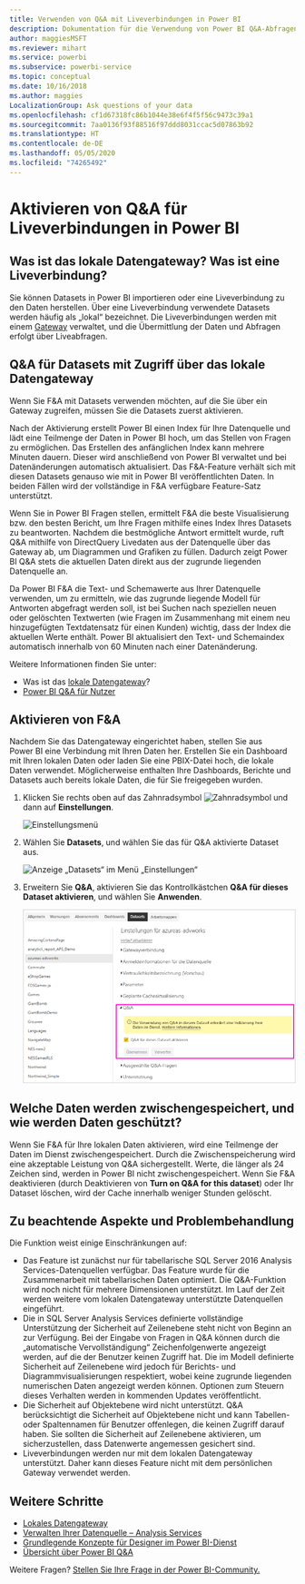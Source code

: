 ```yaml
---
title: Verwenden von Q&A mit Liveverbindungen in Power BI
description: Dokumentation für die Verwendung von Power BI Q&A-Abfragen in natürlicher Sprache mit Liveverbindungen mit Analysis Services-Daten und dem lokalen Datengateway.
author: maggiesMSFT
ms.reviewer: mihart
ms.service: powerbi
ms.subservice: powerbi-service
ms.topic: conceptual
ms.date: 10/16/2018
ms.author: maggies
LocalizationGroup: Ask questions of your data
ms.openlocfilehash: cf1d67318fc86b1044e38e6f4f5f56c9473c39a1
ms.sourcegitcommit: 7aa0136f93f88516f97ddd8031ccac5d07863b92
ms.translationtype: HT
ms.contentlocale: de-DE
ms.lasthandoff: 05/05/2020
ms.locfileid: "74265492"
---
```

# <a name="enable-qa-for-live-connections-in-power-bi"></a>Aktivieren von Q&A für Liveverbindungen in Power BI
## <a name="what-is-the-on-premises-data-gateway--what-is-a-live-connection"></a>Was ist das lokale Datengateway?  Was ist eine Liveverbindung?
Sie können Datasets in Power BI importieren oder eine Liveverbindung zu den Daten herstellen. Über eine Liveverbindung verwendete Datasets werden häufig als „lokal“ bezeichnet. Die Liveverbindungen werden mit einem [Gateway](service-gateway-onprem.md) verwaltet, und die Übermittlung der Daten und Abfragen erfolgt über Liveabfragen.

## <a name="qa-for-on-premises-data-gateway-datasets"></a>Q&A für Datasets mit Zugriff über das lokale Datengateway
Wenn Sie F&A mit Datasets verwenden möchten, auf die Sie über ein Gateway zugreifen, müssen Sie die Datasets zuerst aktivieren.

Nach der Aktivierung erstellt Power BI einen Index für Ihre Datenquelle und lädt eine Teilmenge der Daten in Power BI hoch, um das Stellen von Fragen zu ermöglichen. Das Erstellen des anfänglichen Index kann mehrere Minuten dauern. Dieser wird anschließend von Power BI verwaltet und bei Datenänderungen automatisch aktualisiert. Das F&A-Feature verhält sich mit diesen Datasets genauso wie mit in Power BI veröffentlichten Daten. In beiden Fällen wird der vollständige in F&A verfügbare Feature-Satz unterstützt.

Wenn Sie in Power BI Fragen stellen, ermittelt F&A die beste Visualisierung bzw. den besten Bericht, um Ihre Fragen mithilfe eines Index Ihres Datasets zu beantworten. Nachdem die bestmögliche Antwort ermittelt wurde, ruft Q&A mithilfe von DirectQuery Livedaten aus der Datenquelle über das Gateway ab, um Diagrammen und Grafiken zu füllen. Dadurch zeigt Power BI Q&A stets die aktuellen Daten direkt aus der zugrunde liegenden Datenquelle an.

Da Power BI F&A die Text- und Schemawerte aus Ihrer Datenquelle verwenden, um zu ermitteln, wie das zugrunde liegende Modell für Antworten abgefragt werden soll, ist bei Suchen nach speziellen neuen oder gelöschten Textwerten (wie Fragen im Zusammenhang mit einem neu hinzugefügten Textdatensatz für einen Kunden) wichtig, dass der Index die aktuellen Werte enthält. Power BI aktualisiert den Text- und Schemaindex automatisch innerhalb von 60 Minuten nach einer Datenänderung.

Weitere Informationen finden Sie unter:

* Was ist das [lokale Datengateway](service-gateway-onprem.md)?
* [Power BI Q&A für Nutzer](consumer/end-user-q-and-a.md)

## <a name="enable-qa"></a>Aktivieren von F&A
Nachdem Sie das Datengateway eingerichtet haben, stellen Sie aus Power BI eine Verbindung mit Ihren Daten her.  Erstellen Sie ein Dashboard mit Ihren lokalen Daten oder laden Sie eine PBIX-Datei hoch, die lokale Daten verwendet.  Möglicherweise enthalten Ihre Dashboards, Berichte und Datasets auch bereits lokale Daten, die für Sie freigegeben wurden.

1. Klicken Sie rechts oben auf das Zahnradsymbol ![Zahnradsymbol](media/service-q-and-a-direct-query/power-bi-cog.png) und dann auf **Einstellungen**.
   
   ![Einstellungsmenü](media/service-q-and-a-direct-query/powerbi-settings.png)
2. Wählen Sie **Datasets**, und wählen Sie das für Q&A aktivierte Dataset aus.
   
   ![Anzeige „Datasets“ im Menü „Einstellungen“](media/service-q-and-a-direct-query/power-bi-q-and-a-settings.png)
3. Erweitern Sie **Q&A**, aktivieren Sie das Kontrollkästchen **Q&A für dieses Dataset aktivieren**, und wählen Sie **Anwenden**.
   
    ![Erweiterter Q&A-Bereich](media/service-q-and-a-direct-query/power-bi-qna-dataset-direct-query.png)

## <a name="what-data-is-cached-and-how-is-privacy-protected"></a>Welche Daten werden zwischengespeichert, und wie werden Daten geschützt?
Wenn Sie F&A für Ihre lokalen Daten aktivieren, wird eine Teilmenge der Daten im Dienst zwischengespeichert. Durch die Zwischenspeicherung wird eine akzeptable Leistung von Q&A sichergestellt. Werte, die länger als 24 Zeichen sind, werden in Power BI nicht zwischengespeichert. Wenn Sie F&A deaktivieren (durch Deaktivieren von **Turn on Q&A for this dataset**) oder Ihr Dataset löschen, wird der Cache innerhalb weniger Stunden gelöscht.

## <a name="considerations-and-troubleshooting"></a>Zu beachtende Aspekte und Problembehandlung
Die Funktion weist einige Einschränkungen auf:

* Das Feature ist zunächst nur für tabellarische SQL Server 2016 Analysis Services-Datenquellen verfügbar. Das Feature wurde für die Zusammenarbeit mit tabellarischen Daten optimiert. Die Q&A-Funktion wird noch nicht für mehrere Dimensionen unterstützt. Im Lauf der Zeit werden weitere vom lokalen Datengateway unterstützte Datenquellen eingeführt.
* Die in SQL Server Analysis Services definierte vollständige Unterstützung der Sicherheit auf Zeilenebene steht nicht von Beginn an zur Verfügung. Bei der Eingabe von Fragen in Q&A können durch die „automatische Vervollständigung“ Zeichenfolgenwerte angezeigt werden, auf die der Benutzer keinen Zugriff hat. Die im Modell definierte Sicherheit auf Zeilenebene wird jedoch für Berichts- und Diagrammvisualisierungen respektiert, wobei keine zugrunde liegenden numerischen Daten angezeigt werden können. Optionen zum Steuern dieses Verhalten werden in kommenden Updates veröffentlicht.
* Die Sicherheit auf Objektebene wird nicht unterstützt. Q&A berücksichtigt die Sicherheit auf Objektebene nicht und kann Tabellen- oder Spaltennamen für Benutzer offenlegen, die keinen Zugriff darauf haben. Sie sollten die Sicherheit auf Zeilenebene aktivieren, um sicherzustellen, dass Datenwerte angemessen gesichert sind. 
* Liveverbindungen werden nur mit dem lokalen Datengateway unterstützt. Daher kann dieses Feature nicht mit dem persönlichen Gateway verwendet werden.

## <a name="next-steps"></a>Weitere Schritte

- [Lokales Datengateway](service-gateway-onprem.md)  
- [Verwalten Ihrer Datenquelle – Analysis Services](service-gateway-enterprise-manage-ssas.md)  
- [Grundlegende Konzepte für Designer im Power BI-Dienst](service-basic-concepts.md)  
- [Übersicht über Power BI Q&A](consumer/end-user-q-and-a.md)  

Weitere Fragen? [Stellen Sie Ihre Frage in der Power BI-Community.](https://community.powerbi.com/)

